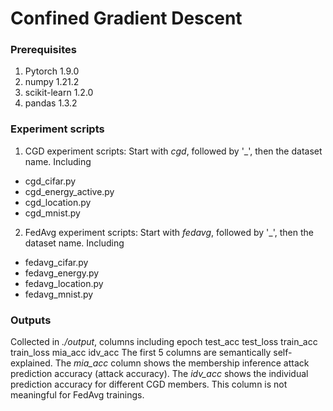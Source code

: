 # Confined Gradient Descent

### Prerequisites
1. Pytorch 1.9.0
2. numpy 1.21.2
3. scikit-learn 1.2.0
4. pandas 1.3.2

### Experiment scripts
1. CGD experiment scripts: Start with _cgd_, followed by '_', then the dataset name. Including
 - cgd_cifar.py
 - cgd_energy_active.py
 - cgd_location.py
 - cgd_mnist.py
2. FedAvg experiment scripts: Start with _fedavg_, followed by '_', then the dataset name. Including
 - fedavg_cifar.py
 - fedavg_energy.py
 - fedavg_location.py
 - fedavg_mnist.py
 
 ### Outputs
  Collected in _./output_, columns including
  epoch	test_acc	test_loss	train_acc	train_loss	mia_acc	idv_acc
  The first 5 columns are semantically self-explained. 
  The _mia_acc_ column shows the membership inference attack prediction 
  accuracy (attack accuracy). 
  The _idv_acc_ shows the individual prediction accuracy for different CGD members. This column
  is not meaningful for FedAvg trainings.

 
